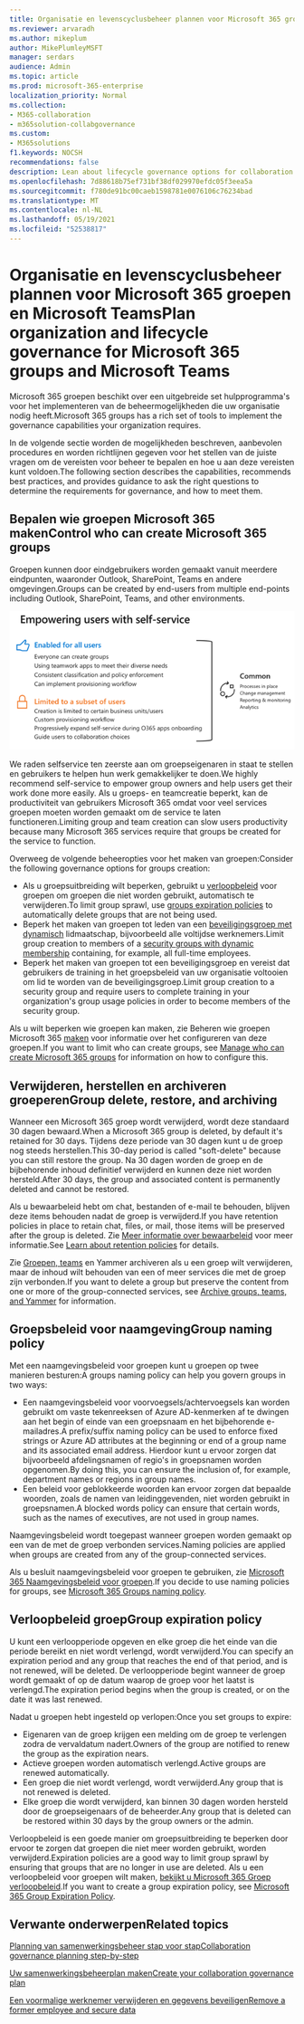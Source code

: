 ```yaml
---
title: Organisatie en levenscyclusbeheer plannen voor Microsoft 365 groepen en Microsoft Teams
ms.reviewer: arvaradh
ms.author: mikeplum
author: MikePlumleyMSFT
manager: serdars
audience: Admin
ms.topic: article
ms.prod: microsoft-365-enterprise
localization_priority: Normal
ms.collection:
- M365-collaboration
- m365solution-collabgovernance
ms.custom:
- M365solutions
f1.keywords: NOCSH
recommendations: false
description: Lean about lifecycle governance options for collaboration tools in Microsoft 365
ms.openlocfilehash: 7d88618b75ef731bf38df029970efdc05f3eea5a
ms.sourcegitcommit: f780de91bc00caeb1598781e0076106c76234bad
ms.translationtype: MT
ms.contentlocale: nl-NL
ms.lasthandoff: 05/19/2021
ms.locfileid: "52538817"
---
```

# <a name="plan-organization-and-lifecycle-governance-for-microsoft-365-groups-and-microsoft-teams"></a><span data-ttu-id="b3482-103">Organisatie en levenscyclusbeheer plannen voor Microsoft 365 groepen en Microsoft Teams</span><span class="sxs-lookup"><span data-stu-id="b3482-103">Plan organization and lifecycle governance for Microsoft 365 groups and Microsoft Teams</span></span>

<span data-ttu-id="b3482-104">Microsoft 365 groepen beschikt over een uitgebreide set hulpprogramma's voor het implementeren van de beheermogelijkheden die uw organisatie nodig heeft.</span><span class="sxs-lookup"><span data-stu-id="b3482-104">Microsoft 365 groups has a rich set of tools to implement the governance capabilities your organization requires.</span></span> 

<span data-ttu-id="b3482-105">In de volgende sectie worden de mogelijkheden beschreven, aanbevolen procedures en worden richtlijnen gegeven voor het stellen van de juiste vragen om de vereisten voor beheer te bepalen en hoe u aan deze vereisten kunt voldoen.</span><span class="sxs-lookup"><span data-stu-id="b3482-105">The following section describes the capabilities, recommends best practices, and provides guidance to ask the right questions to determine the requirements for governance, and how to meet them.</span></span>

## <a name="control-who-can-create-microsoft-365-groups"></a><span data-ttu-id="b3482-106">Bepalen wie groepen Microsoft 365 maken</span><span class="sxs-lookup"><span data-stu-id="b3482-106">Control who can create Microsoft 365 groups</span></span>

<span data-ttu-id="b3482-107">Groepen kunnen door eindgebruikers worden gemaakt vanuit meerdere eindpunten, waaronder Outlook, SharePoint, Teams en andere omgevingen.</span><span class="sxs-lookup"><span data-stu-id="b3482-107">Groups can be created by end-users from multiple end-points including Outlook, SharePoint, Teams, and other environments.</span></span>

![afbeeldingssc](../media/04.png)

<span data-ttu-id="b3482-109">We raden selfservice ten zeerste aan om groepseigenaren in staat te stellen en gebruikers te helpen hun werk gemakkelijker te doen.</span><span class="sxs-lookup"><span data-stu-id="b3482-109">We highly recommend self-service to empower group owners and help users get their work done more easily.</span></span> <span data-ttu-id="b3482-110">Als u groeps- en teamcreatie beperkt, kan de productiviteit van gebruikers Microsoft 365 omdat voor veel services groepen moeten worden gemaakt om de service te laten functioneren.</span><span class="sxs-lookup"><span data-stu-id="b3482-110">Limiting group and team creation can slow users productivity because many Microsoft 365 services require that groups be created for the service to function.</span></span>

<span data-ttu-id="b3482-111">Overweeg de volgende beheeropties voor het maken van groepen:</span><span class="sxs-lookup"><span data-stu-id="b3482-111">Consider the following governance options for groups creation:</span></span>

- <span data-ttu-id="b3482-112">Als u groepsuitbreiding wilt beperken, gebruikt u [verloopbeleid](microsoft-365-groups-expiration-policy.md) voor groepen om groepen die niet worden gebruikt, automatisch te verwijderen.</span><span class="sxs-lookup"><span data-stu-id="b3482-112">To limit group sprawl, use [groups expiration policies](microsoft-365-groups-expiration-policy.md) to automatically delete groups that are not being used.</span></span>
- <span data-ttu-id="b3482-113">Beperk het maken van groepen tot leden van een [beveiligingsgroep met dynamisch](/azure/active-directory/users-groups-roles/groups-create-rule) lidmaatschap, bijvoorbeeld alle voltijdse werknemers.</span><span class="sxs-lookup"><span data-stu-id="b3482-113">Limit group creation to members of a [security groups with dynamic membership](/azure/active-directory/users-groups-roles/groups-create-rule) containing, for example, all full-time employees.</span></span>
- <span data-ttu-id="b3482-114">Beperk het maken van groepen tot een beveiligingsgroep en vereist dat gebruikers de training in het groepsbeleid van uw organisatie voltooien om lid te worden van de beveiligingsgroep.</span><span class="sxs-lookup"><span data-stu-id="b3482-114">Limit group creation to a security group and require users to complete training in your organization's group usage policies in order to become members of the security group.</span></span>

<span data-ttu-id="b3482-115">Als u wilt beperken wie groepen kan maken, zie Beheren wie groepen Microsoft 365 [maken](manage-creation-of-groups.md) voor informatie over het configureren van deze groepen.</span><span class="sxs-lookup"><span data-stu-id="b3482-115">If you want to limit who can create groups, see [Manage who can create Microsoft 365 groups](manage-creation-of-groups.md) for information on how to configure this.</span></span>

## <a name="group-delete-restore-and-archiving"></a><span data-ttu-id="b3482-116">Verwijderen, herstellen en archiveren groeperen</span><span class="sxs-lookup"><span data-stu-id="b3482-116">Group delete, restore, and archiving</span></span>

<span data-ttu-id="b3482-117">Wanneer een Microsoft 365 groep wordt verwijderd, wordt deze standaard 30 dagen bewaard.</span><span class="sxs-lookup"><span data-stu-id="b3482-117">When a Microsoft 365 group is deleted, by default it's retained for 30 days.</span></span> <span data-ttu-id="b3482-118">Tijdens deze periode van 30 dagen kunt u de groep nog steeds herstellen.</span><span class="sxs-lookup"><span data-stu-id="b3482-118">This 30-day period is called "soft-delete" because you can still restore the group.</span></span> <span data-ttu-id="b3482-119">Na 30 dagen worden de groep en de bijbehorende inhoud definitief verwijderd en kunnen deze niet worden hersteld.</span><span class="sxs-lookup"><span data-stu-id="b3482-119">After 30 days, the group and associated content is permanently deleted and cannot be restored.</span></span>

<span data-ttu-id="b3482-120">Als u bewaarbeleid hebt om chat, bestanden of e-mail te behouden, blijven deze items behouden nadat de groep is verwijderd.</span><span class="sxs-lookup"><span data-stu-id="b3482-120">If you have retention policies in place to retain chat, files, or mail, those items will be preserved after the group is deleted.</span></span> <span data-ttu-id="b3482-121">Zie [Meer informatie over bewaarbeleid](../compliance/retention.md) voor meer informatie.</span><span class="sxs-lookup"><span data-stu-id="b3482-121">See [Learn about retention policies](../compliance/retention.md) for details.</span></span>

<span data-ttu-id="b3482-122">Zie [Groepen, teams](end-life-cycle-groups-teams-sites-yammer.md) en Yammer archiveren als u een groep wilt verwijderen, maar de inhoud wilt behouden van een of meer services die met de groep zijn verbonden.</span><span class="sxs-lookup"><span data-stu-id="b3482-122">If you want to delete a group but preserve the content from one or more of the group-connected services, see [Archive groups, teams, and Yammer](end-life-cycle-groups-teams-sites-yammer.md) for information.</span></span>

## <a name="group-naming-policy"></a><span data-ttu-id="b3482-123">Groepsbeleid voor naamgeving</span><span class="sxs-lookup"><span data-stu-id="b3482-123">Group naming policy</span></span>

<span data-ttu-id="b3482-124">Met een naamgevingsbeleid voor groepen kunt u groepen op twee manieren besturen:</span><span class="sxs-lookup"><span data-stu-id="b3482-124">A groups naming policy can help you govern groups in two ways:</span></span>

- <span data-ttu-id="b3482-125">Een naamgevingsbeleid voor voorvoegsels/achtervoegsels kan worden gebruikt om vaste tekenreeksen of Azure AD-kenmerken af te dwingen aan het begin of einde van een groepsnaam en het bijbehorende e-mailadres.</span><span class="sxs-lookup"><span data-stu-id="b3482-125">A prefix/suffix naming policy can be used to enforce fixed strings or Azure AD attributes at the beginning or end of a group name and its associated email address.</span></span> <span data-ttu-id="b3482-126">Hierdoor kunt u ervoor zorgen dat bijvoorbeeld afdelingsnamen of regio's in groepsnamen worden opgenomen.</span><span class="sxs-lookup"><span data-stu-id="b3482-126">By doing this, you can ensure the inclusion of, for example, department names or regions in group names.</span></span>
- <span data-ttu-id="b3482-127">Een beleid voor geblokkeerde woorden kan ervoor zorgen dat bepaalde woorden, zoals de namen van leidinggevenden, niet worden gebruikt in groepsnamen.</span><span class="sxs-lookup"><span data-stu-id="b3482-127">A blocked words policy can ensure that certain words, such as the names of executives, are not used in group names.</span></span>

<span data-ttu-id="b3482-128">Naamgevingsbeleid wordt toegepast wanneer groepen worden gemaakt op een van de met de groep verbonden services.</span><span class="sxs-lookup"><span data-stu-id="b3482-128">Naming policies are applied when groups are created from any of the group-connected services.</span></span>

<span data-ttu-id="b3482-129">Als u besluit naamgevingsbeleid voor groepen te gebruiken, zie [Microsoft 365 Naamgevingsbeleid voor groepen](groups-naming-policy.md).</span><span class="sxs-lookup"><span data-stu-id="b3482-129">If you decide to use naming policies for groups, see [Microsoft 365 Groups naming policy](groups-naming-policy.md).</span></span>

## <a name="group-expiration-policy"></a><span data-ttu-id="b3482-130">Verloopbeleid groep</span><span class="sxs-lookup"><span data-stu-id="b3482-130">Group expiration policy</span></span>

<span data-ttu-id="b3482-131">U kunt een verloopperiode opgeven en elke groep die het einde van die periode bereikt en niet wordt verlengd, wordt verwijderd.</span><span class="sxs-lookup"><span data-stu-id="b3482-131">You can specify an expiration period and any group that reaches the end of that period, and is not renewed, will be deleted.</span></span> <span data-ttu-id="b3482-132">De verloopperiode begint wanneer de groep wordt gemaakt of op de datum waarop de groep voor het laatst is verlengd.</span><span class="sxs-lookup"><span data-stu-id="b3482-132">The expiration period begins when the group is created, or on the date it was last renewed.</span></span>

<span data-ttu-id="b3482-133">Nadat u groepen hebt ingesteld op verlopen:</span><span class="sxs-lookup"><span data-stu-id="b3482-133">Once you set groups to expire:</span></span>
- <span data-ttu-id="b3482-134">Eigenaren van de groep krijgen een melding om de groep te verlengen zodra de vervaldatum nadert.</span><span class="sxs-lookup"><span data-stu-id="b3482-134">Owners of the group are notified to renew the group as the expiration nears.</span></span>
- <span data-ttu-id="b3482-135">Actieve groepen worden automatisch verlengd.</span><span class="sxs-lookup"><span data-stu-id="b3482-135">Active groups are renewed automatically.</span></span>
- <span data-ttu-id="b3482-136">Een groep die niet wordt verlengd, wordt verwijderd.</span><span class="sxs-lookup"><span data-stu-id="b3482-136">Any group that is not renewed is deleted.</span></span>
- <span data-ttu-id="b3482-137">Elke groep die wordt verwijderd, kan binnen 30 dagen worden hersteld door de groepseigenaars of de beheerder.</span><span class="sxs-lookup"><span data-stu-id="b3482-137">Any group that is deleted can be restored within 30 days by the group owners or the admin.</span></span>

<span data-ttu-id="b3482-138">Verloopbeleid is een goede manier om groepsuitbreiding te beperken door ervoor te zorgen dat groepen die niet meer worden gebruikt, worden verwijderd.</span><span class="sxs-lookup"><span data-stu-id="b3482-138">Expiration policies are a good way to limit group sprawl by ensuring that groups that are no longer in use are deleted.</span></span> <span data-ttu-id="b3482-139">Als u een verloopbeleid voor groepen wilt maken, [bekijkt u Microsoft 365 Groep verloopbeleid](microsoft-365-groups-expiration-policy.md).</span><span class="sxs-lookup"><span data-stu-id="b3482-139">If you want to create a group expiration policy, see [Microsoft 365 Group Expiration Policy](microsoft-365-groups-expiration-policy.md).</span></span>

## <a name="related-topics"></a><span data-ttu-id="b3482-140">Verwante onderwerpen</span><span class="sxs-lookup"><span data-stu-id="b3482-140">Related topics</span></span>

[<span data-ttu-id="b3482-141">Planning van samenwerkingsbeheer stap voor stap</span><span class="sxs-lookup"><span data-stu-id="b3482-141">Collaboration governance planning step-by-step</span></span>](collaboration-governance-overview.md#collaboration-governance-planning-step-by-step)

[<span data-ttu-id="b3482-142">Uw samenwerkingsbeheerplan maken</span><span class="sxs-lookup"><span data-stu-id="b3482-142">Create your collaboration governance plan</span></span>](collaboration-governance-first.md)

[<span data-ttu-id="b3482-143">Een voormalige werknemer verwijderen en gegevens beveiligen</span><span class="sxs-lookup"><span data-stu-id="b3482-143">Remove a former employee and secure data</span></span>](/microsoft-365/admin/add-users/remove-former-employee)
